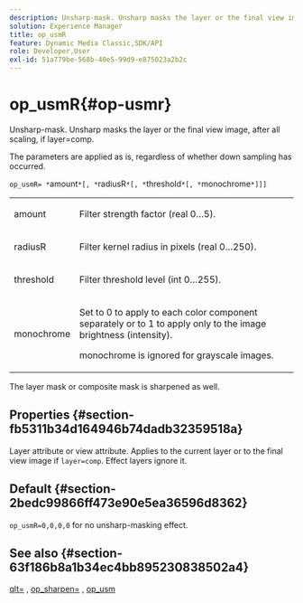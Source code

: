 ```yaml
---
description: Unsharp-mask. Unsharp masks the layer or the final view image, after all scaling, if layer=comp.
solution: Experience Manager
title: op_usmR
feature: Dynamic Media Classic,SDK/API
role: Developer,User
exl-id: 51a779be-568b-40e5-99d9-e875023a2b2c
---
```

# op_usmR{#op-usmr}

Unsharp-mask. Unsharp masks the layer or the final view image, after all scaling, if layer=comp.

The parameters are applied as is, regardless of whether down sampling has occurred.

`op_usmR= *`amount`*[, *`radiusR`*[, *`threshold`*[, *`monochrome`*]]]`

<table id="simpletable_0697E3BCB45F41C494D93A6017ADD2BF"> 
 <tr class="strow"> 
  <td class="stentry"> <p><span class="codeph"><span class="varname"> amount</span></span> </p></td> 
  <td class="stentry"> <p>Filter strength factor (real 0…5). </p></td> 
 </tr> 
 <tr class="strow"> 
  <td class="stentry"> <p><span class="codeph"><span class="varname"> radiusR</span></span> </p></td> 
  <td class="stentry"> <p>Filter kernel radius in pixels (real 0…250). </p></td> 
 </tr> 
 <tr class="strow"> 
  <td class="stentry"> <p><span class="codeph"><span class="varname"> threshold</span></span> </p></td> 
  <td class="stentry"> <p>Filter threshold level (int 0…255). </p></td> 
 </tr> 
 <tr class="strow"> 
  <td class="stentry"> <p><span class="codeph"><span class="varname"> monochrome</span></span> </p></td> 
  <td class="stentry"> <p>Set to 0 to apply to each color component separately or to 1 to apply only to the image brightness (intensity). </p> <p><span class="codeph"> <span class="varname"> monochrome</span></span> is ignored for grayscale images. </p> </td> 
 </tr> 
</table>

The layer mask or composite mask is sharpened as well.

## Properties {#section-fb5311b34d164946b74dadb32359518a}

Layer attribute or view attribute. Applies to the current layer or to the final view image if `layer=comp`. Effect layers ignore it.

## Default {#section-2bedc99866ff473e90e5ea36596d8362}

`op_usmR=0,0,0,0` for no unsharp-masking effect.

## See also {#section-63f186b8a1b34ec4bb895230838502a4}

[qlt=](../../../../../is-api/http-ref/image-serving-api-ref/c-http-protocol-reference/c-command-reference/r-is-http-qlt.md#reference-f69ed0758c784b0385d979820546d352) , [op_sharpen=](../../../../../is-api/http-ref/image-serving-api-ref/c-http-protocol-reference/c-command-reference/r-op-sharpen.md#reference-c32573230c6140f883efdaa201ea8541) , [op_usm](../../../../../is-api/http-ref/image-serving-api-ref/c-http-protocol-reference/c-command-reference/r-op-usm.md#reference-51ac75adadfe4346ab60953192d0a1aa)
